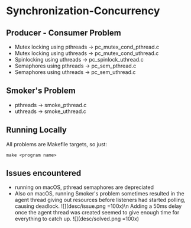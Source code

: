 # Synchronization-Concurrency

## Producer - Consumer Problem
- Mutex locking using pthreads -> pc_mutex_cond_pthread.c
- Mutex locking using uthreads -> pc_mutex_cond_uthread.c
- Spinlocking using uthreads -> pc_spinlock_uthread.c
- Semaphores using pthreads -> pc_sem_pthread.c
- Semaphores using uthreads -> pc_sem_uthread.c

## Smoker's Problem 
- pthreads -> smoke_pthread.c
- uthreads -> smoke_uthread.c

## Running Locally
All problems are Makefile targets, so just:
```shell
make <program name>
```

## Issues encountered
- running on macOS, pthread semaphores are depreciated
- Also on macOS, running Smoker's problem sometimes resulted in the agent thread giving out resources before listeners had started polling, causing deadlock.
![](desc/issue.png =100x)\n
Adding a 50ms delay once the agent thread was created seemed to give enough time for everything to catch up.
![](desc/solved.png =100x)
